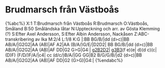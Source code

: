 # Brudmarsch från Västboås

{%abc%}
X:1
T:Brudmarsch från Västboås
R:Brudmarsch
O:Västboås, Småland
B:50 Småländska låtar
N:Uppteckning och arr. av Gösta Klemming (?)
S:Efter Axel Andersson,
S:Efter Albin Andersson, Nackåsen
Z:ABC-transkribering av Ika
M:2/4
L:1/8
K:G
|:BB BG/B/|dd (d>c)|BB AB/A/|G2G2|AA (AB)|AF A2|AA (B/A/)G/E/|D2D2|
BB BG/B/|dd (d>c)|BB AB/A/|G2G2|AA (AB)|AF DD|G2 G>G|G4:|
[g2B2D2]([gB]>[gB])| [g3B3](g|f)(f e)(e| d)(d c)(c|(D)F) (F/D/)F/A/|c4|
cc (d/c/)B/A/|GG GG|B2 B/G/G/B/|d2 (d>c)|BB AB/A/|G2G2|AA (AB)|AF DD|G2 (G>G)|G4:|
{%endabc%}
